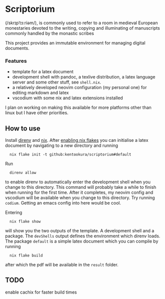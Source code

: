 # Scriptorium 

(/skrɪpˈtɔːriəm/), is commonly used to refer to a room in medieval European monestaries devoted to the writing, copying and illuminating of manuscripts commonly handled by the monastic scribes

This project provides an immutable environment for managing digital documents.

### Features

- template for a latex document 
- development shell with pandoc, a texlive distribution, a latex language server
  and some other stuff, see `shell.nix`.
- a relatively developed neovim configuration (my personal one) for editing
  markdown and latex
- vscodium with some nix and latex extensions installed

I plan on working on making this available for more platforms other than linux
but I have other priorities.

## How to use

Install [direnv](https://direnv.net) and [nix](https://nixos.org/). After [enabling nix flakes](https://nixos.wiki/wiki/flakes) you can initialise a latex document by navigating to a new directory and running
```
  nix flake init -t github:kentookura/scriptorium#default
```
Run
```
  direnv allow
```
to enable direnv to automatically enter the development shell when you change to
this directory. This command will probably take a while to finish when running
for the first time. After it completes, my neovim config and vscodium will be
available when you change to this directory. Try running `codium`. Getting an
emacs config into here would be cool.

Entering
```
  nix flake show
```
will show you the two outputs of the template. A development shell and a package. The
`devShells` output defines the environment which direnv loads. The package
`default` is a simple latex document which you can compile by running 
```
  nix flake build
```
after which the pdf will be available in the `result` folder.

## TODO
enable cachix for faster build times
